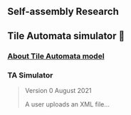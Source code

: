 ## Self-assembly Research

## Tile Automata simulator 🥇 


### [About Tile Automata model](http://self-assembly.net/wiki/index.php?title=Tile_Automata)




### TA Simulator 

> Version 0
> August 2021
> 
> A user uploads an XML file... 

